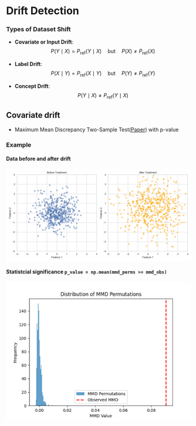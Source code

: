 # Drift Detection

### Types of Dataset Shift

- **Covariate or Input Drift**:  
  $$P(Y \mid X) = P_{\text{ref}}(Y \mid X) \quad \text{but} \quad P(X) \ne P_{\text{ref}}(X)$$

- **Label Drift**:  
  $$P(X \mid Y) = P_{\text{ref}}(X \mid Y) \quad \text{but} \quad P(Y) \ne P_{\text{ref}}(Y)$$

- **Concept Drift**:  
  $$P(Y \mid X) \ne P_{\text{ref}}(Y \mid X)$$

## Covariate drift
* Maximum Mean Discrepancy Two-Sample Test([Paper](https://jmlr.csail.mit.edu/papers/v13/gretton12a.html)) with p-value

### Example
#### Data before and after drift
<img src="imgs/covariate_drift.png" style="vertical-align: middle;">

#### Statistcial significance `p_value = np.mean(mmd_perms >= mmd_obs)`
<img src="imgs/mmd_permutations.png" style="vertical-align: middle;">